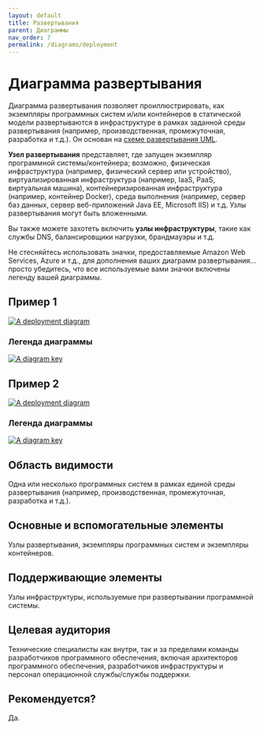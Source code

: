 ```yaml
---
layout: default
title: Развертывания
parent: Диаграммы
nav_order: 7
permalink: /diagrams/deployment
---
```


# Диаграмма развертывания

Диаграмма развертывания позволяет проиллюстрировать, как экземпляры программных систем и/или контейнеров в статической модели
развертываются в инфраструктуре в рамках заданной среды развертывания (например, производственная, промежуточная, 
разработка и т.д.). Он основан на [схеме развертывания UML](https://en.wikipedia.org/wiki/Deployment_diagram).

__Узел развертывания__ представляет, где запущен экземпляр программной системы/контейнера;
возможно, физическая инфраструктура (например, физический сервер или устройство), виртуализированная инфраструктура
(например, IaaS, PaaS, виртуальная машина), контейнеризированная инфраструктура (например, контейнер Docker),
среда выполнения (например, сервер баз данных, сервер веб-приложений Java EE, Microsoft IIS) и т.д.
Узлы развертывания могут быть вложенными.

Вы также можете захотеть включить __узлы инфраструктуры__, такие как службы DNS, балансировщики нагрузки, брандмауэры
и т.д.

Не стесняйтесь использовать значки, предоставляемые Amazon Web Services, Azure и т.д., для дополнения ваших диаграмм 
развертывания... просто убедитесь, что все используемые вами значки включены легенду вашей диаграммы.

## Пример 1

[![A deployment diagram](https://static.structurizr.com/workspace/36141/diagrams/LiveDeployment.png)](https://static.structurizr.com/workspace/36141/diagrams/LiveDeployment.png)

### Легенда диаграммы

[![A diagram key](https://static.structurizr.com/workspace/36141/diagrams/LiveDeployment-key.png)](https://static.structurizr.com/workspace/36141/diagrams/LiveDeployment-key.png)

## Пример 2

[![A deployment diagram](https://static.structurizr.com/workspace/54915/diagrams/AmazonWebServicesDeployment.png)](https://static.structurizr.com/workspace/54915/diagrams/AmazonWebServicesDeployment.png)

### Легенда диаграммы

[![A diagram key](https://static.structurizr.com/workspace/54915/diagrams/AmazonWebServicesDeployment-key.png)](https://static.structurizr.com/workspace/54915/diagrams/AmazonWebServicesDeployment-key.png)

## Область видимости

Одна или несколько программных систем в рамках единой среды развертывания (например, производственная, промежуточная, 
разработка и т.д.).

## Основные и вспомогательные элементы

Узлы развертывания, экземпляры программных систем и экземпляры контейнеров.

## Поддерживающие элементы

Узлы инфраструктуры, используемые при развертывании программной системы.

## Целевая аудитория

Технические специалисты как внутри, так и за пределами команды разработчиков программного обеспечения, включая 
архитекторов программного обеспечения, разработчиков инфраструктуры и персонал операционной службы/службы поддержки.

## Рекомендуется?

Да.

<script type="application/javascript" src="https://code.jquery.com/jquery-3.7.1.slim.min.js"></script>
<script type="application/javascript" src="/assets/c4model.js"></script>